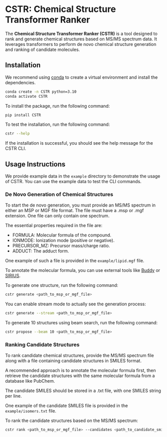 # CSTR: Chemical Structure Transformer Ranker

The **Chemical Structure Transformer Ranker (CSTR)** is a tool designed to rank and generate chemical structures based
on MS/MS spectrum data.
It leverages transformers to perform de novo chemical structure generation and ranking of candidate molecules.

## Installation

We recommend using [conda](https://docs.anaconda.com/miniconda/) to create a virtual environment and install the dependencies.

```bash
conda create -n CSTR python=3.10
conda activate CSTR
```

To install the package, run the following command:

```bash
pip install CSTR
```

To test the installation, run the following command:

```bash
cstr --help
```

If the installation is successful, you should see the help message for the CSTR CLI.

## Usage Instructions

We provide example data in the `example` directory to demonstrate the usage of CSTR.
You can use the example data to test the CLI commands.

### De Novo Generation of Chemical Structures

To start the de novo generation, you must provide an MS/MS spectrum in either an MSP or MGF file format.
The file must have a .msp or .mgf extension. One file can only contain one spectrum.

The essential properties required in the file are:

* FORMULA: Molecular formula of the compound.
* IONMODE: Ionization mode (positive or negative).
* PRECURSOR_MZ: Precursor mass/charge ratio.
* ADDUCT: The adduct form.

One example of such a file is provided in the `example/lipid.mgf` file.

To annotate the molecular formula, you can use external tools like [Buddy](https://github.com/Philipbear/msbuddy)
or [SIRIUS](https://www.google.com/search?client=safari&rls=en&q=sirius+bocker&ie=UTF-8&oe=UTF-8).

To generate one structure, run the following command:

```bash
cstr generate <path_to_msp_or_mgf_file>
```

You can enable stream mode to actually see the generation process:

```bash
cstr generate --stream <path_to_msp_or_mgf_file>
```

To generate 10 structures using beam search, run the following command:

```bash
cstr propose --beam 10 <path_to_msp_or_mgf_file>
```

### Ranking Candidate Structures

To rank candidate chemical structures, provide the MS/MS spectrum file along with a file containing candidate structures
in SMILES format.

A recommended approach is to annotate the molecular formula first, then retrieve the candidate structures with the
same molecular formula from a database like PubChem.

The candidate SMILES should be stored in a .txt file, with one SMILES string per line.

One example of the candidate SMILES file is provided in the `example/isomers.txt` file.

To rank the candidate structures based on the MS/MS spectrum:

```bash
cstr rank <path_to_msp_or_mgf_file> --candidates <path_to_candidate_smiles_file>
```